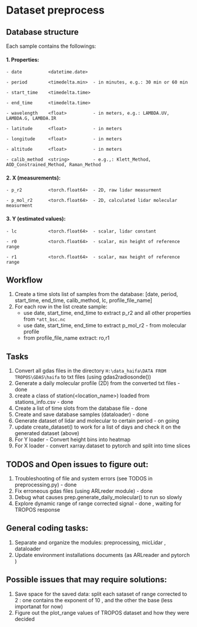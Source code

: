 # Dataset preprocess

## Database structure
Each sample contains the followings: 

#### 1. Properties: 
    
    - date          <datetime.date>
    
    - period        <timedelta.min>  - in minutes, e.g.: 30 min or 60 min 
    
    - start_time    <timedelta.time>
    
    - end_time      <timedelta.time>
    
    - wavelength    <float>          - in meters, e.g.: LAMBDA.UV, LAMBDA.G, LAMBDA.IR 
    
    - latitude      <float>          - in meters            
    
    - longitude     <float>          - in meters
    
    - altitude      <float>          - in meters
    
    - calib_method  <string>         - e.g.,: Klett_Method, AOD_Constrained_Method, Raman_Method

#### 2. X (measurements):
    - p_r2          <torch.float64>  - 2D, raw lidar measurment 

    - p_mol_r2      <torch.float64>  - 2D, calculated lidar molecular measurment 

#### 3. Y (estimated values):
    - lc            <torch.float64>  - scalar, lidar constant

    - r0            <torch.float64>  - scalar, min height of reference range

    - r1            <torch.float64>  - scalar, max height of reference range
    
## Workflow

1. Create a time slots list of samples from the database:
    [date, period, start_time, end_time, calib_method, lc, profile_file_name]
2. For each row in the list create sample: 
    - use date, start_time, end_time to extract p_r2 and all other properties from `*att_bsc.nc`
    - use date, start_time, end_time to extract p_mol_r2 - from molecular profile
    - from profile_file_name extract: ro,r1 
     
## Tasks
1. Convert all gdas files in the directory `H:\data_haifa\DATA FROM TROPOS\GDAS\haifa` to txt files (using gdas2radiosonde())
2. Generate a daily molecular profile (2D) from the converted txt files  - done
3. create a class of station(<location_name>) loaded from stations_info.csv - done 
4. Create a list of time slots from the database file - done 
5. Create and save database samples (dataloader) - done 
6. Generate dataset of lidar and molecular to certain period - on going 
7. update create_dataset() to work for a list of days and check it on the generated dataset (above)
8. For Y loader - Convert height bins into heatmap
9. For X loader - convert xarray.dataset to pytorch and split into time slices 

## TODOS and Open issues to figure out:
1. Troubleshooting of file and system errors (see TODOS in preprocessing.py) - done
2. Fix erroneous gdas files (using ARLreder module) - done 
3. Debug what causes prep.generate_daily_molecular() to run so slowly
4. Explore dynamic range of range corrected signal - done , waiting for TROPOS response

## General coding tasks:
1. Separate and organize the modules:  preprocessing, micLidar , dataloader 
2. Update environment installations documents (as ARLreader and pytorch )

## Possible issues that may require solutions: 
1. Save space for the saved data: split each sataset of range corrected to 2 : one contains the exponent of 10 , and the other the base (less importanat for now)
2. Figure out the plot_range values of TROPOS dataset and how they were decided
